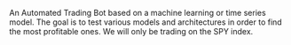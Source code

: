 An Automated Trading Bot based on a machine learning or time series model. The goal is to test various models and architectures in order to find the most profitable ones. We will only be trading on the SPY index.


